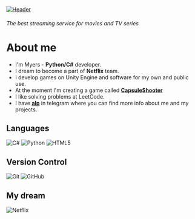 [![Header](https://sun9-80.userapi.com/impg/2lJH9kMPeuLjD5qFA0Y4B6O02eYNwZRVGKOjiQ/5n63RvdwEck.jpg?size=2560x365&quality=96&sign=f8365ad6d53add95c84aaca95678e8bf&type=album)]()
###### The best streaming service for movies and TV series

# **About me**
- I'm Myers - **Python/C#** developer.
- I dream to become a part of **Netflix** team.
- I develop games on Unity Engine and software for my own and public use.
- At the moment I'm creating a game called [**CapsuleShooter**](https://github.com/ememyersmeow/CapsuleShooter)
- I like solving problems at LeetCode.
- I have [**alp**](https://t.me/ememyersSss) in telegram where you can find more info about me and my projects.

## **Languages**
![C#](https://img.shields.io/badge/c%23-%23239120.svg?style=for-the-badge&logo=csharp&logoColor=white)
![Python](https://img.shields.io/badge/python-3670A0?style=for-the-badge&logo=python&logoColor=ffdd54)
![HTML5](https://img.shields.io/badge/html5-%23E34F26.svg?style=for-the-badge&logo=html5&logoColor=white)

## **Version Control**
![Git](https://img.shields.io/badge/git-%23F05033.svg?style=for-the-badge&logo=git&logoColor=white)
![GitHub](https://img.shields.io/badge/github-%23121011.svg?style=for-the-badge&logo=github&logoColor=white)

## **My dream**
![Netflix](https://img.shields.io/badge/Netflix-E50914?style=for-the-badge&logo=netflix&logoColor=white)
